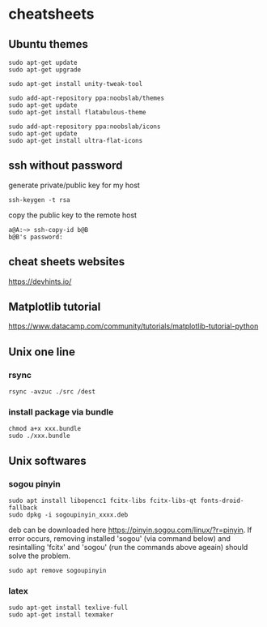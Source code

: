 # cheatsheets

## Ubuntu themes
```shell
sudo apt-get update
sudo apt-get upgrade
```
```shell
sudo apt-get install unity-tweak-tool
```
```shell
sudo add-apt-repository ppa:noobslab/themes
sudo apt-get update
sudo apt-get install flatabulous-theme
```
```shell
sudo add-apt-repository ppa:noobslab/icons
sudo apt-get update
sudo apt-get install ultra-flat-icons
```

## ssh without password
generate private/public key for my host
```shell
ssh-keygen -t rsa
```
copy the public key to the remote host
```
a@A:~> ssh-copy-id b@B
b@B's password: 
```

## cheat sheets websites
https://devhints.io/

## Matplotlib tutorial
https://www.datacamp.com/community/tutorials/matplotlib-tutorial-python

## Unix one line
### rsync 
```shell
rsync -avzuc ./src /dest
```
### install package via bundle
```shell
chmod a+x xxx.bundle
sudo ./xxx.bundle
```
## Unix softwares
### sogou pinyin
```shell
sudo apt install libopencc1 fcitx-libs fcitx-libs-qt fonts-droid-fallback  
sudo dpkg -i sogoupinyin_xxxx.deb  
```
deb can be downloaded here https://pinyin.sogou.com/linux/?r=pinyin.
If error occurs, removing installed 'sogou' (via command below) and resintalling 'fcitx' and 'sogou' (run the commands above ageain) should solve the problem.
```shell
sudo apt remove sogoupinyin  
```
### latex
```shell
sudo apt-get install texlive-full  
sudo apt-get install texmaker
```
